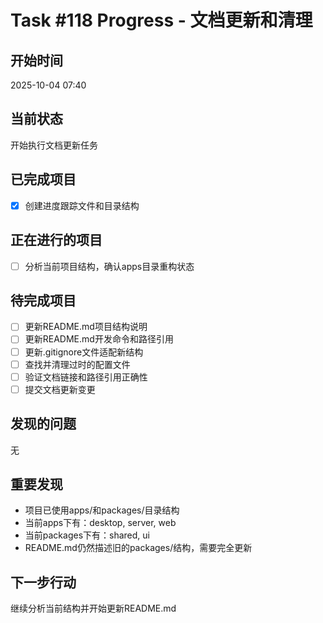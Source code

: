 # Task #118 Progress - 文档更新和清理

## 开始时间
2025-10-04 07:40

## 当前状态
开始执行文档更新任务

## 已完成项目
- [x] 创建进度跟踪文件和目录结构

## 正在进行的项目
- [ ] 分析当前项目结构，确认apps目录重构状态

## 待完成项目
- [ ] 更新README.md项目结构说明
- [ ] 更新README.md开发命令和路径引用
- [ ] 更新.gitignore文件适配新结构
- [ ] 查找并清理过时的配置文件
- [ ] 验证文档链接和路径引用正确性
- [ ] 提交文档更新变更

## 发现的问题
无

## 重要发现
- 项目已使用apps/和packages/目录结构
- 当前apps下有：desktop, server, web
- 当前packages下有：shared, ui
- README.md仍然描述旧的packages/结构，需要完全更新

## 下一步行动
继续分析当前结构并开始更新README.md